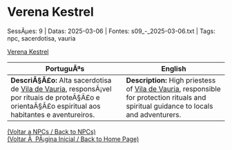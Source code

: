 ﻿
# Verena Kestrel

SessÃµes: 9 | Datas: 2025-03-06 | Fontes: s09_-_2025-03-06.txt | Tags: npc, sacerdotisa, vauria

[Verena Kestrel](verena_kestrel.png)

| PortuguÃªs | English |
|-----------|---------|
| **DescriÃ§Ã£o:** Alta sacerdotisa de [Vila de Vauria](vila_de_vauria.md), responsÃ¡vel por rituais de proteÃ§Ã£o e orientaÃ§Ã£o espiritual aos habitantes e aventureiros. | **Description:** High priestess of [Vila de Vauria](vila_de_vauria.md), responsible for protection rituals and spiritual guidance to locals and adventurers. |

[(Voltar a NPCs / Back to NPCs)](npcs_list.md)  
[(Voltar Ã  PÃ¡gina Inicial / Back to Home Page)](../../home.md)



























